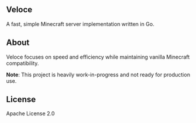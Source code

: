 ## Veloce
A fast, simple Minecraft server implementation written in Go.

## About
Veloce focuses on speed and efficiency while maintaining vanilla Minecraft compatibility.

**Note**: This project is heavily work-in-progress and not ready for production use.

## License
Apache License 2.0

